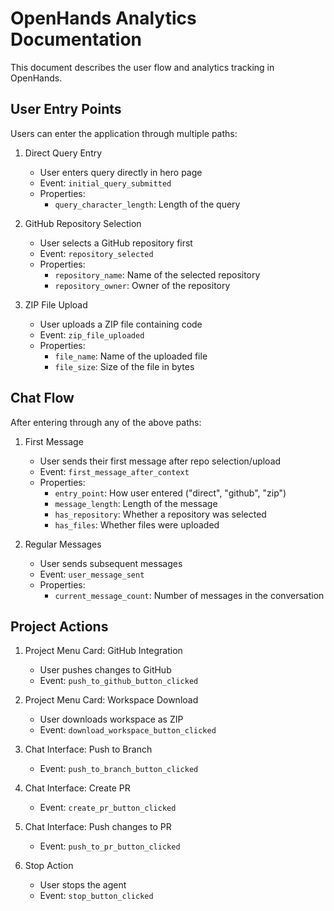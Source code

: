 # OpenHands Analytics Documentation

This document describes the user flow and analytics tracking in OpenHands.

## User Entry Points

Users can enter the application through multiple paths:

1. Direct Query Entry
   - User enters query directly in hero page
   - Event: `initial_query_submitted`
   - Properties:
     - `query_character_length`: Length of the query

2. GitHub Repository Selection
   - User selects a GitHub repository first
   - Event: `repository_selected`
   - Properties:
     - `repository_name`: Name of the selected repository
     - `repository_owner`: Owner of the repository

3. ZIP File Upload
   - User uploads a ZIP file containing code
   - Event: `zip_file_uploaded`
   - Properties:
     - `file_name`: Name of the uploaded file
     - `file_size`: Size of the file in bytes

## Chat Flow

After entering through any of the above paths:

1. First Message
   - User sends their first message after repo selection/upload
   - Event: `first_message_after_context`
   - Properties:
     - `entry_point`: How user entered ("direct", "github", "zip")
     - `message_length`: Length of the message
     - `has_repository`: Whether a repository was selected
     - `has_files`: Whether files were uploaded

2. Regular Messages
   - User sends subsequent messages
   - Event: `user_message_sent`
   - Properties:
     - `current_message_count`: Number of messages in the conversation

## Project Actions

1. Project Menu Card: GitHub Integration
   - User pushes changes to GitHub
   - Event: `push_to_github_button_clicked`

2. Project Menu Card: Workspace Download
   - User downloads workspace as ZIP
   - Event: `download_workspace_button_clicked`

3. Chat Interface: Push to Branch
   - Event: `push_to_branch_button_clicked`

4. Chat Interface: Create PR
   - Event: `create_pr_button_clicked`

5. Chat Interface: Push changes to PR
   - Event: `push_to_pr_button_clicked`

6. Stop Action
   - User stops the agent
   - Event: `stop_button_clicked`

